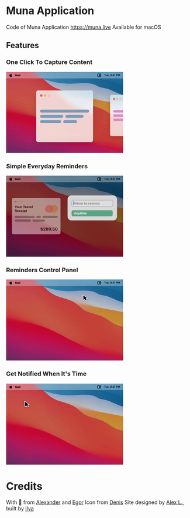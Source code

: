 # Muna Application
Code of Muna Application https://muna.live
Available for macOS

## Features
### One Click To Capture Content
![](repo_images/1.gif)

### Simple Everyday Reminders
![](repo_images/2.gif)

### Reminders Control Panel
![](repo_images/3.gif)

### Get Notified When It's Time
![](repo_images/4.gif)

# Credits
With 💜 from [Alexander](https://github.com/azimin) and [Egor](https://github.com/barbatosso)
Icon from [Denis](https://denis_ozdemir.dribbble.com)
Site designed by [Alex L.](https://dribbble.com/Lafaki), built by [Ilya](https://github.com/ilyamilosevic)
